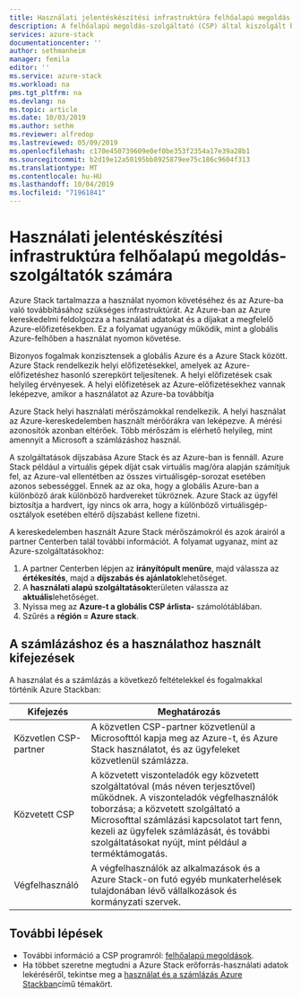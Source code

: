 ```yaml
---
title: Használati jelentéskészítési infrastruktúra felhőalapú megoldás-szolgáltatók számára a Azure Stackhoz | Microsoft Docs
description: A felhőalapú megoldás-szolgáltató (CSP) által kiszolgált bérlők használatának nyomon követésére használt használati jelentési infrastruktúra ismertetése.
services: azure-stack
documentationcenter: ''
author: sethmanheim
manager: femila
editor: ''
ms.service: azure-stack
ms.workload: na
pms.tgt_pltfrm: na
ms.devlang: na
ms.topic: article
ms.date: 10/03/2019
ms.author: sethm
ms.reviewer: alfredop
ms.lastreviewed: 05/09/2019
ms.openlocfilehash: c170e450739609e0ef0be353f2354a17e39a28b1
ms.sourcegitcommit: b2d19e12a50195bb8925879ee75c186c9604f313
ms.translationtype: MT
ms.contentlocale: hu-HU
ms.lasthandoff: 10/04/2019
ms.locfileid: "71961841"
---
```

# <a name="usage-reporting-infrastructure-for-cloud-solution-providers"></a>Használati jelentéskészítési infrastruktúra felhőalapú megoldás-szolgáltatók számára

Azure Stack tartalmazza a használat nyomon követéséhez és az Azure-ba való továbbításához szükséges infrastruktúrát. Az Azure-ban az Azure kereskedelmi feldolgozza a használati adatokat és a díjakat a megfelelő Azure-előfizetésekben. Ez a folyamat ugyanúgy működik, mint a globális Azure-felhőben a használat nyomon követése.

Bizonyos fogalmak konzisztensek a globális Azure és a Azure Stack között. Azure Stack rendelkezik helyi előfizetésekkel, amelyek az Azure-előfizetéshez hasonló szerepkört teljesítenek. A helyi előfizetések csak helyileg érvényesek. A helyi előfizetések az Azure-előfizetésekhez vannak leképezve, amikor a használatot az Azure-ba továbbítja

Azure Stack helyi használati mérőszámokkal rendelkezik. A helyi használat az Azure-kereskedelemben használt mérőórákra van leképezve. A mérési azonosítók azonban eltérőek. Több mérőszám is elérhető helyileg, mint amennyit a Microsoft a számlázáshoz használ.

A szolgáltatások díjszabása Azure Stack és az Azure-ban is fennáll. Azure Stack például a virtuális gépek díját csak virtuális mag/óra alapján számítjuk fel, az Azure-val ellentétben az összes virtuálisgép-sorozat esetében azonos sebességgel. Ennek az az oka, hogy a globális Azure-ban a különböző árak különböző hardvereket tükröznek. Azure Stack az ügyfél biztosítja a hardvert, így nincs ok arra, hogy a különböző virtuálisgép-osztályok esetében eltérő díjszabást kellene fizetni.

A kereskedelemben használt Azure Stack mérőszámokról és azok árairól a partner Centerben talál további információt. A folyamat ugyanaz, mint az Azure-szolgáltatásokhoz:

1. A partner Centerben lépjen az **irányítópult menüre**, majd válassza az **értékesítés**, majd a **díjszabás és ajánlatok**lehetőséget.
2. A **használati alapú szolgáltatások**területen válassza az **aktuális**lehetőséget.
3. Nyissa meg az **Azure-t a globális CSP árlista-** számolótáblában.
4. Szűrés a **régión = Azure stack**.

## <a name="terms-used-for-billing-and-usage"></a>A számlázáshoz és a használathoz használt kifejezések

A használat és a számlázás a következő feltételekkel és fogalmakkal történik Azure Stackban:

| Kifejezés | Meghatározás |
| --- | --- |
| Közvetlen CSP-partner | A közvetlen CSP-partner közvetlenül a Microsofttól kapja meg az Azure-t, és Azure Stack használatot, és az ügyfeleket közvetlenül számlázza. |
| Közvetett CSP | A közvetett viszonteladók egy közvetett szolgáltatóval (más néven terjesztővel) működnek. A viszonteladók végfelhasználók toborzása; a közvetett szolgáltató a Microsofttal számlázási kapcsolatot tart fenn, kezeli az ügyfelek számlázását, és további szolgáltatásokat nyújt, mint például a terméktámogatás. |
| Végfelhasználó | A végfelhasználók az alkalmazások és a Azure Stack-on futó egyéb munkaterhelések tulajdonában lévő vállalkozások és kormányzati szervek. |

## <a name="next-steps"></a>További lépések

- További információ a CSP programról: [felhőalapú megoldások](https://partner.microsoft.com/solutions/microsoft-cloud-solutions).
- Ha többet szeretne megtudni a Azure Stack erőforrás-használati adatok lekéréséről, tekintse meg a [használat és a számlázás Azure Stackban](azure-stack-billing-and-chargeback.md)című témakört.
